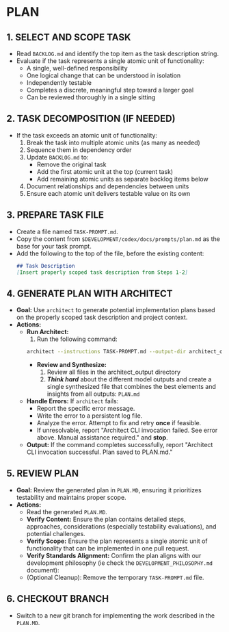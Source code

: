 # PLAN

## 1. SELECT AND SCOPE TASK
- Read `BACKLOG.md` and identify the top item as the task description string.
- Evaluate if the task represents a single atomic unit of functionality:
  - A single, well-defined responsibility
  - One logical change that can be understood in isolation
  - Independently testable
  - Completes a discrete, meaningful step toward a larger goal
  - Can be reviewed thoroughly in a single sitting

## 2. TASK DECOMPOSITION (IF NEEDED)
- If the task exceeds an atomic unit of functionality:
  1. Break the task into multiple atomic units (as many as needed)
  2. Sequence them in dependency order
  3. Update `BACKLOG.md` to:
     - Remove the original task
     - Add the first atomic unit at the top (current task)
     - Add remaining atomic units as separate backlog items below
  4. Document relationships and dependencies between units
  5. Ensure each atomic unit delivers testable value on its own

## 3. PREPARE TASK FILE
- Create a file named `TASK-PROMPT.md`.
- Copy the content from `$DEVELOPMENT/codex/docs/prompts/plan.md` as the base for your task prompt.
- Add the following to the top of the file, before the existing content:
    ```markdown
    ## Task Description
    [Insert properly scoped task description from Steps 1-2]
    ```

## 4. GENERATE PLAN WITH ARCHITECT
- **Goal:** Use `architect` to generate potential implementation plans based on the properly scoped task description and project context.
- **Actions:**
    - **Run Architect:**
        1. Run the following command:
        ```bash
        architect --instructions TASK-PROMPT.md --output-dir architect_output --model gemini-2.5-pro-exp-03-25 --model gemini-2.0-flash ./
        ```
        - **Review and Synthesize:**
            1. Review all files in the architect_output directory
            2. ***Think hard*** about the different model outputs and create a single synthesized file that combines the best elements and insights from all outputs: `PLAN.md`
    - **Handle Errors:** If `architect` fails:
        - Report the specific error message.
        - Write the error to a persistent log file.
        - Analyze the error. Attempt to fix and retry **once** if feasible.
        - If unresolvable, report "Architect CLI invocation failed. See error above. Manual assistance required." and **stop**.
    - **Output:** If the command completes successfully, report "Architect CLI invocation successful. Plan saved to PLAN.md."

## 5. REVIEW PLAN
- **Goal:** Review the generated plan in `PLAN.MD`, ensuring it prioritizes testability and maintains proper scope.
- **Actions:**
    - Read the generated `PLAN.MD`.
    - **Verify Content:** Ensure the plan contains detailed steps, approaches, considerations (especially testability evaluations), and potential challenges.
    - **Verify Scope:** Ensure the plan represents a single atomic unit of functionality that can be implemented in one pull request.
    - **Verify Standards Alignment:** Confirm the plan aligns with our development philosophy (ie check the `DEVELOPMENT_PHILOSOPHY.md` document):
    - (Optional Cleanup): Remove the temporary `TASK-PROMPT.md` file.

## 6. CHECKOUT BRANCH
- Switch to a new git branch for implementing the work described in the `PLAN.MD`.
